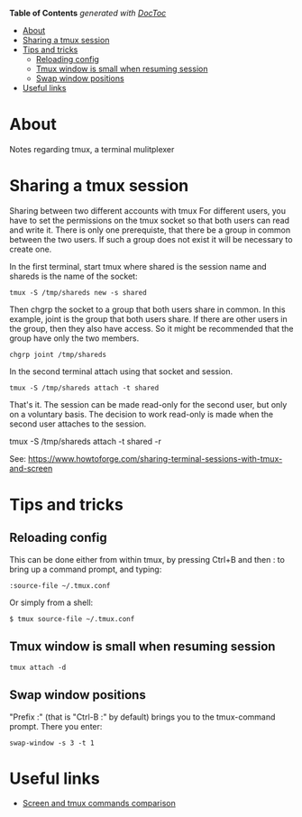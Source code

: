 <!-- START doctoc generated TOC please keep comment here to allow auto update -->
<!-- DON'T EDIT THIS SECTION, INSTEAD RE-RUN doctoc TO UPDATE -->
**Table of Contents**  *generated with [DocToc](https://github.com/thlorenz/doctoc)*

- [About](#about)
- [Sharing a tmux session](#sharing-a-tmux-session)
- [Tips and tricks](#tips-and-tricks)
  - [Reloading config](#reloading-config)
  - [Tmux window is small when resuming session](#tmux-window-is-small-when-resuming-session)
  - [Swap window positions](#swap-window-positions)
- [Useful links](#useful-links)

<!-- END doctoc generated TOC please keep comment here to allow auto update -->

# About

Notes regarding tmux, a terminal mulitplexer

# Sharing a tmux session

Sharing between two different accounts with tmux
For different users, you have to set the permissions on the tmux socket so that both users can read and write it. There is only one prerequiste, that there be a group in common between the two users. If such a group does not exist it will be necessary to create one.

In the first terminal, start tmux where shared is the session name and shareds is the name of the socket:
```
tmux -S /tmp/shareds new -s shared
```

Then chgrp the socket to a group that both users share in common. In this example, joint is the group that both users share. If there are other users in the group, then they also have access. So it might be recommended that the group have only the two members.

```
chgrp joint /tmp/shareds
```

In the second terminal attach using that socket and session.

```
tmux -S /tmp/shareds attach -t shared
```

That's it. The session can be made read-only for the second user, but only on a voluntary basis. The decision to work read-only is made when the second user attaches to the session.

tmux -S /tmp/shareds attach -t shared -r

See: https://www.howtoforge.com/sharing-terminal-sessions-with-tmux-and-screen

# Tips and tricks

## Reloading config

This can be done either from within tmux, by pressing Ctrl+B and then : to bring up a command prompt, and typing:

```
:source-file ~/.tmux.conf
```

Or simply from a shell:

```
$ tmux source-file ~/.tmux.conf
```

## Tmux window is small when resuming session

```
tmux attach -d
```

## Swap window positions

"Prefix :" (that is "Ctrl-B :" by default) brings you to the tmux-command prompt. There you enter:
```
swap-window -s 3 -t 1
```

# Useful links

* [Screen and tmux commands comparison](http://hyperpolyglot.org/multiplexers)
